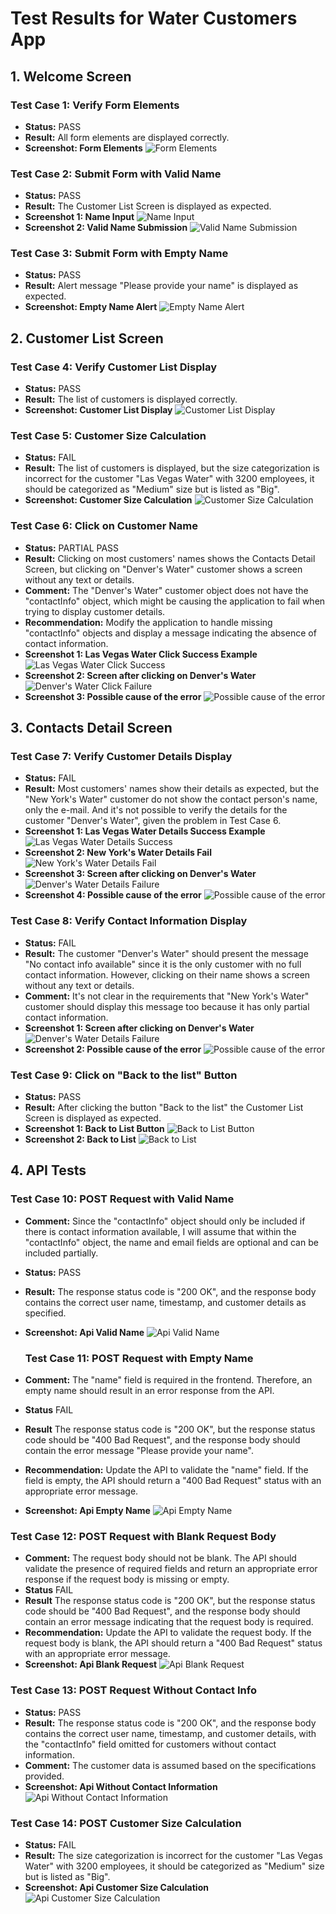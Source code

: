 # Test Results for Water Customers App

## 1. Welcome Screen

### Test Case 1: Verify Form Elements

- **Status:** PASS
- **Result:** All form elements are displayed correctly.
- **Screenshot: Form Elements** ![Form Elements](./test_case_1_form_elements.png)

### Test Case 2: Submit Form with Valid Name

- **Status:** PASS
- **Result:** The Customer List Screen is displayed as expected.
- **Screenshot 1: Name Input** ![Name Input](./test_case_2_valid_name_submission_part1.png)
- **Screenshot 2: Valid Name Submission** ![Valid Name Submission](./test_case_2_valid_name_submission_part2.png)

### Test Case 3: Submit Form with Empty Name

- **Status:** PASS
- **Result:** Alert message "Please provide your name" is displayed as expected.
- **Screenshot: Empty Name Alert** ![Empty Name Alert](./test_case_3_empty_name_alert.png)

## 2. Customer List Screen

### Test Case 4: Verify Customer List Display

- **Status:** PASS
- **Result:** The list of customers is displayed correctly.
- **Screenshot: Customer List Display** ![Customer List Display](./test_case_4_customer_list.png)

### Test Case 5: Customer Size Calculation

- **Status:** FAIL
- **Result:** The list of customers is displayed, but the size categorization is incorrect for the customer "Las Vegas Water" with 3200 employees, it should be categorized as "Medium" size but is listed as "Big".
- **Screenshot: Customer Size Calculation** ![Customer Size Calculation](./test_case_5_customer_size_calculation.png)

### Test Case 6: Click on Customer Name

- **Status:** PARTIAL PASS
- **Result:** Clicking on most customers' names shows the Contacts Detail Screen, but clicking on "Denver's Water" customer shows a screen without any text or details.
- **Comment:** The "Denver's Water" customer object does not have the "contactInfo" object, which might be causing the application to fail when trying to display customer details.
- **Recommendation:** Modify the application to handle missing "contactInfo" objects and display a message indicating the absence of contact information.
- **Screenshot 1: Las Vegas Water Click Success Example** ![Las Vegas Water Click Success](./test_case_6_click_customer1.png)
- **Screenshot 2: Screen after clicking on Denver's Water** ![Denver's Water Click Failure](./customer_detail_error.png)
- **Screenshot 3: Possible cause of the error** ![Possible cause of the error](./test_case_6_probable_cause.png)

## 3. Contacts Detail Screen

### Test Case 7: Verify Customer Details Display

- **Status:** FAIL
- **Result:** Most customers' names show their details as expected, but the "New York's Water" customer do not show the contact person's name, only the e-mail. And it's not possible to verify the details for the customer "Denver's Water", given the problem in Test Case 6.
- **Screenshot 1: Las Vegas Water Details Success Example** ![Las Vegas Water Details Success](./test_case_6_click_customer1.png)
- **Screenshot 2: New York's Water Details Fail** ![New York's Water Details Fail](./test_case_6_click_customer.png)
- **Screenshot 3: Screen after clicking on Denver's Water** ![Denver's Water Details Failure](./customer_detail_error.png)
- **Screenshot 4: Possible cause of the error** ![Possible cause of the error](./test_case_6_probable_cause.png)

### Test Case 8: Verify Contact Information Display

- **Status:** FAIL
- **Result:** The customer "Denver's Water" should present the message "No contact info available" since it is the only customer with no full contact information. However, clicking on their name shows a screen without any text or details.
- **Comment:** It's not clear in the requirements that "New York's Water" customer should display this message too because it has only partial contact information.
- **Screenshot 1: Screen after clicking on Denver's Water** ![Denver's Water Details Failure](./customer_detail_error.png)
- **Screenshot 2: Possible cause of the error** ![Possible cause of the error](./test_case_6_probable_cause.png)

### Test Case 9: Click on "Back to the list" Button

- **Status:** PASS
- **Result:** After clicking the button "Back to the list" the Customer List Screen is displayed as expected.
- **Screenshot 1: Back to List Button** ![Back to List Button](./test_case_9_back_to_list_button.png)
- **Screenshot 2: Back to List** ![Back to List](./test_case_9_back_to_list.png)

## 4. API Tests

### Test Case 10: POST Request with Valid Name

- **Comment:** Since the "contactInfo" object should only be included if there is contact information available, I will assume that within the "contactInfo" object, the name and email fields are optional and can be included partially.
- **Status:** PASS
- **Result:** The response status code is "200 OK", and the response body contains the correct user name, timestamp, and customer details as specified.
- **Screenshot: Api Valid Name** ![Api Valid Name](./test_case_10_valid_name.png)

  ### Test Case 11: POST Request with Empty Name

- **Comment:** The "name" field is required in the frontend. Therefore, an empty name should result in an error response from the API.
- **Status** FAIL
- **Result** The response status code is "200 OK", but the response status code should be "400 Bad Request", and the response body should contain the error message "Please provide your name".
- **Recommendation:** Update the API to validate the "name" field. If the field is empty, the API should return a "400 Bad Request" status with an appropriate error message.
- **Screenshot: Api Empty Name** ![Api Empty Name](./test_case_11_empty_name.png)

### Test Case 12: POST Request with Blank Request Body

- **Comment:** The request body should not be blank. The API should validate the presence of required fields and return an appropriate error response if the request body is missing or empty.
- **Status** FAIL
- **Result** The response status code is "200 OK", but the response status code should be "400 Bad Request", and the response body should contain an error message indicating that the request body is required.
- **Recommendation:** Update the API to validate the request body. If the request body is blank, the API should return a "400 Bad Request" status with an appropriate error message.
- **Screenshot: Api Blank Request** ![Api Blank Request](./test_case_12_blank_request_body.png)

### Test Case 13: POST Request Without Contact Info

- **Status:** PASS
- **Result:** The response status code is "200 OK", and the response body contains the correct user name, timestamp, and customer details, with the "contactInfo" field omitted for customers without contact information.
- **Comment:** The customer data is assumed based on the specifications provided.
- **Screenshot: Api Without Contact Information** ![Api Without Contact Information](./test_case_13_without_contact_information.png)

### Test Case 14: POST Customer Size Calculation

- **Status:** FAIL
- **Result:** The size categorization is incorrect for the customer "Las Vegas Water" with 3200 employees, it should be categorized as "Medium" size but is listed as "Big".
- **Screenshot: Api Customer Size Calculation** ![Api Customer Size Calculation](./test_case_14_size_calculation.png)
